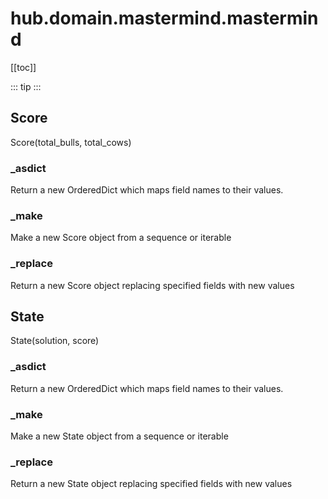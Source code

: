 # hub.domain.mastermind.mastermind

[[toc]]

::: tip
<airlaps-summary></airlaps-summary>
:::

## Score

Score(total_bulls, total_cows)

### \_asdict <Badge text="Score" type="tip"/>

<airlaps-signature name= "_asdict" :sig="{'params': [{'name': 'self'}]}"></airlaps-signature>

Return a new OrderedDict which maps field names to their values.

### \_make <Badge text="Score" type="tip"/>

<airlaps-signature name= "_make" :sig="{'params': [{'name': 'iterable'}]}"></airlaps-signature>

Make a new Score object from a sequence or iterable

### \_replace <Badge text="Score" type="tip"/>

<airlaps-signature name= "_replace" :sig="{'params': [{'name': '_self'}, {'name': 'kwds'}]}"></airlaps-signature>

Return a new Score object replacing specified fields with new values

## State

State(solution, score)

### \_asdict <Badge text="State" type="tip"/>

<airlaps-signature name= "_asdict" :sig="{'params': [{'name': 'self'}]}"></airlaps-signature>

Return a new OrderedDict which maps field names to their values.

### \_make <Badge text="State" type="tip"/>

<airlaps-signature name= "_make" :sig="{'params': [{'name': 'iterable'}]}"></airlaps-signature>

Make a new State object from a sequence or iterable

### \_replace <Badge text="State" type="tip"/>

<airlaps-signature name= "_replace" :sig="{'params': [{'name': '_self'}, {'name': 'kwds'}]}"></airlaps-signature>

Return a new State object replacing specified fields with new values

